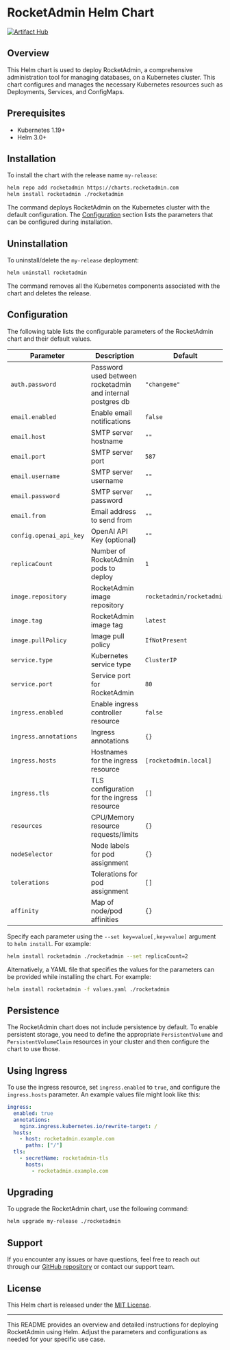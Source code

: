 # RocketAdmin Helm Chart

[![Artifact Hub](https://img.shields.io/endpoint?url=https://artifacthub.io/badge/repository/rocketadmin)](https://artifacthub.io/packages/search?repo=rocketadmin)

## Overview

This Helm chart is used to deploy RocketAdmin, a comprehensive administration tool for managing databases, on a Kubernetes cluster. This chart configures and manages the necessary Kubernetes resources such as Deployments, Services, and ConfigMaps.

## Prerequisites

- Kubernetes 1.19+
- Helm 3.0+

## Installation

To install the chart with the release name `my-release`:

```bash
helm repo add rocketadmin https://charts.rocketadmin.com
helm install rocketadmin ./rocketadmin
```

The command deploys RocketAdmin on the Kubernetes cluster with the default configuration. The [Configuration](#configuration) section lists the parameters that can be configured during installation.

## Uninstallation

To uninstall/delete the `my-release` deployment:

```bash
helm uninstall rocketadmin
```

The command removes all the Kubernetes components associated with the chart and deletes the release.

## Configuration

The following table lists the configurable parameters of the RocketAdmin chart and their default values.

| Parameter                          | Description                                                  | Default                       |
| ---------------------------------- | ------------------------------------------------------------ | ----------------------------- |
| `auth.password`                    | Password used between rocketadmin and internal postgres db   | `"changeme"`                  |
| `email.enabled`                    | Enable email notifications                                   | `false`                       |
| `email.host`                       | SMTP server hostname                                         | `""`                          |
| `email.port`                       | SMTP server port                                             | `587`                         |
| `email.username`                   | SMTP server username                                         | `""`                          |
| `email.password`                   | SMTP server password                                         | `""`                          |
| `email.from`                       | Email address to send from                                   | `""`                          |
| `config.openai_api_key`            | OpenAI API Key (optional)                                    | `""`                          |
| `replicaCount`                     | Number of RocketAdmin pods to deploy                         | `1`                           |
| `image.repository`                 | RocketAdmin image repository                                 | `rocketadmin/rocketadmin`     |
| `image.tag`                        | RocketAdmin image tag                                        | `latest`                      |
| `image.pullPolicy`                 | Image pull policy                                            | `IfNotPresent`                |
| `service.type`                     | Kubernetes service type                                      | `ClusterIP`                   |
| `service.port`                     | Service port for RocketAdmin                                 | `80`                          |
| `ingress.enabled`                  | Enable ingress controller resource                           | `false`                       |
| `ingress.annotations`              | Ingress annotations                                          | `{}`                          |
| `ingress.hosts`                    | Hostnames for the ingress resource                           | `[rocketadmin.local]`         |
| `ingress.tls`                      | TLS configuration for the ingress resource                   | `[]`                          |
| `resources`                        | CPU/Memory resource requests/limits                          | `{}`                          |
| `nodeSelector`                     | Node labels for pod assignment                               | `{}`                          |
| `tolerations`                      | Tolerations for pod assignment                               | `[]`                          |
| `affinity`                         | Map of node/pod affinities                                   | `{}`                          |

Specify each parameter using the `--set key=value[,key=value]` argument to `helm install`. For example:

```bash
helm install rocketadmin ./rocketadmin --set replicaCount=2
```

Alternatively, a YAML file that specifies the values for the parameters can be provided while installing the chart. For example:

```bash
helm install rocketadmin -f values.yaml ./rocketadmin
```

## Persistence

The RocketAdmin chart does not include persistence by default. To enable persistent storage, you need to define the appropriate `PersistentVolume` and `PersistentVolumeClaim` resources in your cluster and then configure the chart to use those.

## Using Ingress

To use the ingress resource, set `ingress.enabled` to `true`, and configure the `ingress.hosts` parameter. An example values file might look like this:

```yaml
ingress:
  enabled: true
  annotations:
    nginx.ingress.kubernetes.io/rewrite-target: /
  hosts:
    - host: rocketadmin.example.com
      paths: ["/"]
  tls:
    - secretName: rocketadmin-tls
      hosts:
        - rocketadmin.example.com
```

## Upgrading

To upgrade the RocketAdmin chart, use the following command:

```bash
helm upgrade my-release ./rocketadmin
```

## Support

If you encounter any issues or have questions, feel free to reach out through our [GitHub repository](https://github.com/rocketadmin/rocketadmin) or contact our support team.

## License

This Helm chart is released under the [MIT License](LICENSE.md).

---

This README provides an overview and detailed instructions for deploying RocketAdmin using Helm. Adjust the parameters and configurations as needed for your specific use case.
